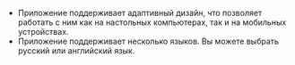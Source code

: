 - Приложение поддерживает адаптивный дизайн, что позволяет работать с ним как на настольных компьютерах, так и на мобильных устройствах.
- Приложение поддерживает несколько языков. Вы можете выбрать русский или английский язык.